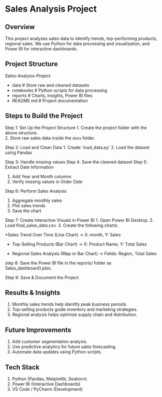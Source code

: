 # Sales Analysis Project  

## Overview  
This project analyzes sales data to identify trends, top-performing products, regional sales. We use Python for data processing and visualization, and Power BI for interactive dashboards.  

## Project Structure

Sales-Analysis-Project
- data          # Store raw and cleaned datasets
- notebooks     # Python scripts for data processing
- reports       # Charts, insights, Power BI files
- README.md        # Project documentation

##  Steps to Build the Project  

Step 1: Set Up the Project Structure 
1️. Create the project folder with the above structure.  
2️. Store raw sales data inside the `data` folder.  

Step 2: Load and Clean Data
1️. Create `load_data.py' 
2️. Load the dataset using Pandas  

Step 3️: Handle missing values
Step 4️: Save the cleaned dataset
Step 5: Extract Date Information
1. Add Year and Month columns
2. Verify missing values in Order Date

Step 6: Perform Sales Analysis
1. Aggregate monthly sales
2. Plot sales trends
3. Save the chart

Step 7: Create Interactive Visuals in Power BI
1️. Open Power BI Desktop.
2️. Load final_sales_data.csv.
3️. Create the following charts:

*Sales Trend Over Time (Line Chart) → X: month, Y: Sales

* Top-Selling Products (Bar Chart) → X: Product Name, Y: Total Sales

* Regional Sales Analysis (Map or Bar Chart) → Fields: Region, Total Sales



step 8: Save the Power BI file in the reports/ folder as Sales_dashboard1.pbix.

Step 9: Save & Document the Project


 ## Results & Insights

1. Monthly sales trends help identify peak business periods.
2. Top-selling products guide inventory and marketing strategies.
3. Regional analysis helps optimize supply chain and distribution.

 ## Future Improvements

1. Add customer segmentation analysis.
2. Use predictive analytics for future sales forecasting.
3. Automate data updates using Python scripts.

 ## Tech Stack

1. Python (Pandas, Matplotlib, Seaborn)
2. Power BI (Interactive Dashboards)
3. VS Code / PyCharm (Development)

